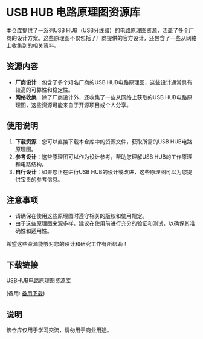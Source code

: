 # USB HUB 电路原理图资源库

本仓库提供了一系列USB HUB（USB分线器）的电路原理图资源，涵盖了多个厂商的设计方案。这些原理图不仅包括了厂商提供的官方设计，还包含了一些从网络上收集到的相关资料。

## 资源内容

- **厂商设计**：包含了多个知名厂商的USB HUB电路原理图，这些设计通常具有较高的可靠性和稳定性。
- **网络收集**：除了厂商设计外，还收集了一些从网络上获取的USB HUB电路原理图，这些资源可能来自于开源项目或个人分享。

## 使用说明

1. **下载资源**：您可以直接下载本仓库中的资源文件，获取所需的USB HUB电路原理图。
2. **参考设计**：这些原理图可以作为设计参考，帮助您理解USB HUB的工作原理和电路结构。
3. **自行设计**：如果您正在进行USB HUB的设计或改进，这些原理图可以为您提供宝贵的参考信息。

## 注意事项

- 请确保在使用这些原理图时遵守相关的版权和使用规定。
- 由于这些原理图来源多样，建议在使用前进行充分的验证和测试，以确保其准确性和适用性。

希望这些资源能够对您的设计和研究工作有所帮助！

## 下载链接
[USBHUB电路原理图资源库](https://pan.quark.cn/s/e871880dd41e) 

(备用: [备用下载](https://pan.baidu.com/s/1oDupoMaG1QJ86WOXE1rUzw?pwd=1234))

## 说明

该仓库仅用于学习交流，请勿用于商业用途。
